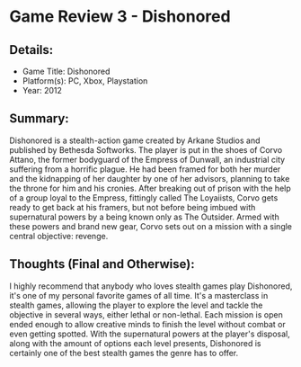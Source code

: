 # Game Review 3 - Dishonored

## Details:
* Game Title: Dishonored
* Platform(s): PC, Xbox, Playstation
* Year: 2012

## Summary:
Dishonored is a stealth-action game created by Arkane Studios and published by Bethesda Softworks. The player is put in the shoes of Corvo Attano, the former bodyguard of the Empress of Dunwall, an industrial city suffering from a horrific plague. He had been framed for both her murder and the kidnapping of her daughter by one of her advisors, planning to take the throne for him and his cronies. After breaking out of prison with the help of a group loyal to the Empress, fittingly called The Loyaiists, Corvo gets ready to get back at his framers, but not before being imbued with supernatural powers by a being known only as The Outsider. Armed with these powers and brand new gear, Corvo sets out on a mission with a single central objective: revenge.

## Thoughts (Final and Otherwise):
I highly recommend that anybody who loves stealth games play Dishonored, it's one of my personal favorite games of all time. It's a masterclass in stealth games, allowing the player to explore the level and tackle the objective in several ways, either lethal or non-lethal. Each mission is open ended enough to allow creative minds to finish the level without combat or even getting spotted. With the supernatural powers at the player's disposal, along with the amount of options each level presents, Dishonored is certainly one of the best stealth games the genre has to offer. 
